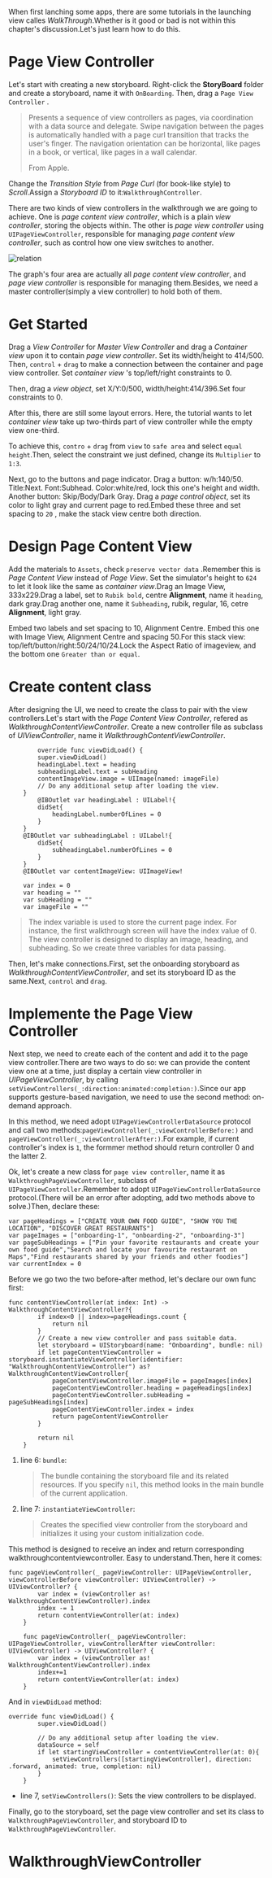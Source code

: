 When first lanching some apps, there are some tutorials in the launching view calles *WalkThrough*.Whether is it good or bad is not within this chapter's discussion.Let's just learn how to do this.

# Page View Controller

Let's start with creating a new storyboard. Right-click the **StoryBoard** folder and create a storyboard, name it with `OnBoarding`. Then, drag a `Page View Controller` .

> Presents a sequence of view controllers as pages, via coordination with a data source and delegate. Swipe navigation between the pages is automatically handled with a page curl transition that tracks the user's finger. The navigation orientation can be horizontal, like pages in a book, or vertical, like pages in a wall calendar.
>
> From Apple.

Change the *Transition Style* from *Page Curl* (for book-like style) to *Scroll*.Assign a *Storyboard ID* to it:`WalkthroughController`.

There are two kinds of view controllers in the walkthrough we are going to achieve. One is *page content view controller*, which is a plain *view controller*, storing the objects within. The other is *page view controller* using `UIPageViewController`, responsible for managing *page content view controller*, such as control how one view switches to another.

![relation](graph/relation.png)

The graph's four area are actually all *page content view controller*, and *page view controller* is responsible for managing them.Besides, we need a master controller(simply a view controller) to hold both of them.

# Get Started

Drag a *View Controller* for *Master View Controller* and drag a *Container view* upon it to contain *page view controller*. Set its width/height to 414/500. Then, `control` + `drag` to make a connection between the container and page view controller. Set *container view* 's top/left/right constraints to 0.

Then, drag a *view object*, set X/Y:0/500, width/height:414/396.Set four constraints to 0.

After this, there are still some layout errors. Here, the tutorial wants to let *container view* take up two-thirds part of view controller while the empty view one-third.

To achieve this, `contro` + `drag` from `view` to `safe area` and select `equal height`.Then, select the constraint we just defined, change its `Multiplier` to `1:3`.

Next, go to the buttons and page indicator. Drag a button: w/h:140/50. Title:Next. Font:Subhead. Color:white/red, lock this one's height and width. Another button: Skip/Body/Dark Gray. Drag a *page control object*, set its color to light gray and current page to red.Embed these three and set spacing to `20` , make the stack view centre both direction.

# Design Page Content View

Add the materials to `Assets`, check `preserve vector data` .Remember this is *Page Content View* instead of *Page View*. Set the simulator's height to `624` to let it look like the same as *container view*.Drag an Image View, 333x229.Drag a label, set to `Rubik bold`, centre **Alignment**, name it `heading`, dark gray.Drag another one, name it `Subheading`, rubik, regular, 16, cetre **Alignment**, light gray.

Embed two labels and set spacing to 10, Alignment Centre. Embed this one with Image View, Alignment Centre and spacing 50.For this stack view: top/left/button/right:50/24/10/24.Lock the Aspect Ratio of imageview, and the bottom one `Greater than or equal`.

# Create content class

After designing the UI, we need to create the class to pair with the view controllers.Let's start with the *Page Content View Controller*, refered as *WalkthroughContentViewController*. Create a new controller file as subclass of *UIViewController*, name it *WalkthroughContentViewController*.

```sw
		override func viewDidLoad() {
        super.viewDidLoad()
        headingLabel.text = heading
        subheadingLabel.text = subHeading
        contentImageView.image = UIImage(named: imageFile)
        // Do any additional setup after loading the view.
    }
		@IBOutlet var headingLabel : UILabel!{
        didSet{
            headingLabel.numberOfLines = 0
        }
    }
    @IBOutlet var subheadingLabel : UILabel!{
        didSet{
            subheadingLabel.numberOfLines = 0
        }
    }
    @IBOutlet var contentImageView: UIImageView!
    
    var index = 0
    var heading = ""
    var subHeading = ""
    var imageFile = ""
```

> The index variable is used to store the current page index. For instance, the first walkthrough screen will have the index value of 0. The view controller is designed to display an image, heading, and subheading. So we create three variables for data passing.

Then, let's make connections.First, set the onboarding storyboard as *WalkthroughContentViewController*, and set its storyboard ID as the same.Next, `control` and `drag`.

# Implemente the Page View Controller

Next step, we need to create each of the content and add it to the page view controller.There are two ways to do so: we can provide the content view one at a time, just display a certain view controller in *UIPageViewController*, by calling `setViewControllers(_:direction:animated:completion:)`.Since our app supports gesture-based navigation, we need to use the second method: on-demand approach.

In this method, we need adopt `UIPageViewControllerDataSource` protocol and call two methods:`pageViewController(_:viewControllerBefore:)` and `pageViewController(_:viewControllerAfter:)`.For example, if current controller's index is `1`, the formmer method should return controller 0 and the latter 2.

Ok, let's create a new class for `page view controller`, name it as `WalkthroughPageViewController`, subclass of `UIPageViewController`.Remember to adopt `UIPageViewControllerDataSource` protocol.(There will be an error after adopting, add two methods above to solve.)Then, declare these:

```sw
var pageHeadings = ["CREATE YOUR OWN FOOD GUIDE", "SHOW YOU THE LOCATION", "DISCOVER GREAT RESTAURANTS"]
var pageImages = ["onboarding-1", "onboarding-2", "onboarding-3"]
var pageSubHeadings = ["Pin your favorite restaurants and create your own food guide","Search and locate your favourite restaurant on Maps","Find restaurants shared by your friends and other foodies"]
var currentIndex = 0
```

Before we go two the two before-after method, let's declare our own func first:

```sw
func contentViewController(at index: Int) -> WalkthroughContentViewController?{
        if index<0 || index>=pageHeadings.count {
            return nil
        }
        // Create a new view controller and pass suitable data.
        let storyboard = UIStoryboard(name: "Onboarding", bundle: nil)
        if let pageContentViewController = storyboard.instantiateViewController(identifier: "WalkthroughContentViewController") as? WalkthroughContentViewController{
            pageContentViewController.imageFile = pageImages[index]
            pageContentViewController.heading = pageHeadings[index]
            pageContentViewController.subHeading = pageSubHeadings[index]
            pageContentViewController.index = index
            return pageContentViewController
        }
        
        return nil
    }
```

1. line 6: `bundle`:

   > The bundle containing the storyboard file and its related resources. If you specify `nil`, this method looks in the main bundle of the current application.

2. line 7: `instantiateViewController`:

   > Creates the specified view controller from the storyboard and initializes it using your custom initialization code.

This method is designed to receive an index and return corresponding walkthroughcontentviewcontroller. Easy to understand.Then, here it comes:

```sw
func pageViewController(_ pageViewController: UIPageViewController, viewControllerBefore viewController: UIViewController) -> UIViewController? {
        var index = (viewController as! WalkthroughContentViewController).index
        index -= 1
        return contentViewController(at: index)
    }
    
    func pageViewController(_ pageViewController: UIPageViewController, viewControllerAfter viewController: UIViewController) -> UIViewController? {
        var index = (viewController as! WalkthroughContentViewController).index
        index+=1
        return contentViewController(at: index)
    }
```

And in `viewDidLoad` method:

```sw
override func viewDidLoad() {
        super.viewDidLoad()

        // Do any additional setup after loading the view.
        dataSource = self
        if let startingViewController = contentViewController(at: 0){
            setViewControllers([startingViewController], direction: .forward, animated: true, completion: nil)
        }
    }
```

* line 7, `setViewControllers()`: Sets the view controllers to be displayed.

Finally, go to the storyboard, set the page view controller and set its class to `WalkthroughPageViewController`,  and storyboard ID to `WalkthroughPageViewController`.

# WalkthroughViewController

























